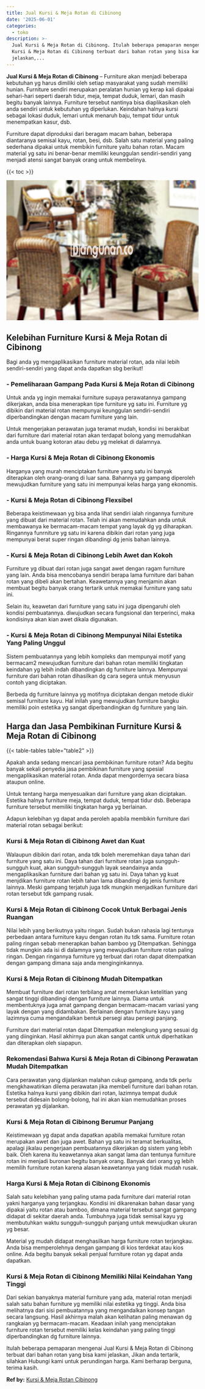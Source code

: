 ```yaml
---
title: Jual Kursi & Meja Rotan di Cibinong
date: '2025-06-01'
categories:
  - toko
description: >-
  Jual Kursi & Meja Rotan di Cibinong. Itulah beberapa pemaparan mengenai Jual
  Kursi & Meja Rotan di Cibinong terbuat dari bahan rotan yang bisa kami
  jelaskan,...
---
```


**Jual Kursi & Meja Rotan di Cibinong** – Furniture akan menjadi beberapa kebutuhan yg harus dimiliki oleh setiap masyarakat yang sudah memiliki hunian. Furniture sendiri merupakan peralatan hunian yg kerap kali dipakai sehari-hari seperti daerah tidur, meja, tempat duduk, lemari, dan masih begitu banyak lainnya. Furniture tersebut nantinya bisa diaplikasikan oleh anda sendiri untuk kebutuhan yg diperlukan. Keindahan halnya kursi sebagai lokasi duduk, lemari untuk menaruh baju, tempat tidur untuk menempatkan kasur, dsb.

Furniture dapat diproduksi dari beragam macam bahan, beberapa diantaranya semisal kayu, rotan, besi, dsb. Salah satu material yang paling sederhana dipakai untuk membikin furniture yaitu bahan rotan. Macam material yg satu ini benar-benar memiliki keunggulan sendiri-sendiri yang menjadi atensi sangat banyak orang untuk membelinya.

{{< toc >}}

![Jual Kursi & Meja Rotan di Cibinong](/images/kursi-meja-rotan-murah18.png)

## Kelebihan Furniture Kursi & Meja Rotan di Cibinong

Bagi anda yg mengaplikasikan furniture material rotan, ada nilai lebih sendiri-sendiri yang dapat anda dapatkan sbg berikut!

### \- Pemeliharaan Gampang Pada Kursi & Meja Rotan di Cibinong

Untuk anda yg ingin memakai furniture supaya perawatannya gampang dikerjakan, anda bisa menerapkan tipe furniture yg satu ini. Furniture yg dibikin dari material rotan mempunyai keunggulan sendiri-sendiri diperbandingkan dengan macam furniture yang lain.

Untuk mengerjakan perawatan juga teramat mudah, kondisi ini berakibat dari furniture dari material rotan akan terdapat bolong yang memudahkan anda untuk buang kotoran atau debu yg melekat di dalamnya.

### \- Harga Kursi & Meja Rotan di Cibinong Ekonomis

Harganya yang murah menciptakan furniture yang satu ini banyak diterapkan oleh orang-orang di luar sana. Bahannya yg gampang diperoleh mewujudkan furniture yang satu ini mempunyai kelas harga yang ekonomis.

### \- Kursi & Meja Rotan di Cibinong Flexsibel

Beberapa keistimewaan yg bisa anda lihat sendiri ialah ringannya furniture yang dibuat dari material rotan. Telah ini akan memudahkan anda untuk membawanya ke bermacam-macam tempat yang layak dg yg diharapkan. Ringannya funrniture yg satu ini karena dibikin dari rotan yang juga mempunyai berat super ringan dibandingi dg jenis bahan lainnya.

### \- Kursi & Meja Rotan di Cibinong Lebih Awet dan Kokoh

Furniture yg dibuat dari rotan juga sangat awet dengan ragam furniture yang lain. Anda bisa mencobanya sendiri berapa lama furniture dari bahan rotan yang dibeli akan bertahan. Keawetannya yang menjamin akan membuat begitu banyak orang tertarik untuk memakai furniture yang satu ini.

Selain itu, keawetan dari furniture yang satu ini juga dipengaruhi oleh kondisi pembuatannya. diwujudkan secara fungsional dan terperinci, maka kondisinya akan kian awet dikala digunakan.

### \- Kursi & Meja Rotan di Cibinong Mempunyai Nilai Estetika Yang Paling Unggul

Sistem pembuatannya yang lebih kompleks dan mempunyai motif yang bermacam2 mewujudkan furniture dari bahan rotan memiliki tingkatan keindahan yg lebih indah dibandingkan dg furniture lainnya. Mempunyai furniture dari bahan rotan dihasilkan dg cara segera untuk menyusun contoh yang diciptakan.

Berbeda dg furniture lainnya yg motifnya diciptakan dengan metode diukir semisal furniture kayu. Hal inilah yang mewujudkan furniture bangku memiliki poin estetika yg sangat diperbandingkan dg furniture yang lain.

## Harga dan Jasa Pembikinan Furniture Kursi & Meja Rotan di Cibinong

{{< table-tables table="table2" >}}

Apakah anda sedang mencari jasa pembikinan furniture rotan? Ada begitu banyak sekali penyedia jasa pembikinan furniture yang spesial mengaplikasikan material rotan. Anda dapat mengordernya secara biasa ataupun online.

Untuk tentang harga menyesuaikan dari furniture yang akan diciptakan. Estetika halnya furniture meja, tempat duduk, tempat tidur dsb. Beberapa furniture tersebut memiliki tingkatan harga yg berlainan.

Adapun kelebihan yg dapat anda peroleh apabila membikin furniture dari material rotan sebagai berikut:

### Kursi & Meja Rotan di Cibinong Awet dan Kuat

Walaupun dibikin dari rotan, anda tdk boleh meremehkan daya tahan dari furniture yang satu ini. Daya tahan dari furniture rotan juga sungguh-sungguh kuat, akan sungguh-sungguh layak seandainya anda mengaplikasikan furniture dari bahan yg satu ini. Daya tahan yg kuat menjdikan furniture rotan lebih tahan lama dibandingi dg jenis furniture lainnya. Meski gampang terjatuh juga tdk mungkin menjadikan furniture dari rotan tersebut tdk gampang rusak.

### Kursi & Meja Rotan di Cibinong Cocok Untuk Berbagai Jenis Ruangan

Nilai lebih yang berikutnya yaitu ringan. Sudah bukan rahasia lagi tentunya perbedaan antara furniture kayu dengan rotan itu tdk sama. Furniture rotan paling ringan sebab menerapkan bahan bamboo yg Ditempatkan. Sehingga tidak mungkin ada isi di dalamnya yang mewujudkan furniture rotan paling ringan. Dengan ringannya furniture yg terbuat dari rotan dapat ditempatkan dengan gampang dimana saja anda menginginkannya.

### Kursi & Meja Rotan di Cibinong Mudah Ditempatkan

Membuat furniture dari rotan terbilang amat memerlukan ketelitian yang sangat tinggi dibandingi dengan furniture lainnya. Diama untuk membentuknya juga amat gampang dengan bermacam-macam variasi yang layak dengan yang didambakan. Berlainan dengan furniture kayu yang lazimnya cuma mengandalkan bentuk persegi atau persegi panjang.

Furniture dari material rotan dapat Ditempatkan melengkung yang sesuai dg yang diinginkan. Hasil akhirnya pun akan sangat cantik untuk diperhatikan dan diterapkan oleh siapapun.

### Rekomendasi Bahwa Kursi & Meja Rotan di Cibinong Perawatan Mudah Ditempatkan

Cara perawatan yang dijalankan malahan cukup gampang, anda tdk perlu mengkhawatirkan dilema perawatan jika membeli furniture dari bahan rotan. Estetika halnya kursi yang dibikin dari rotan, lazimnya tempat duduk tersebut didesain bolong-bolong, hal ini akan kian memudahkan proses perawatan yg dijalankan.

### Kursi & Meja Rotan di Cibinong Berumur Panjang

Keistimewaan yg dapat anda dapatkan apabila memakai furniture rotan merupakan awet dan juga awet. Bahan yg satu ini teramat berkualitas, apalagi jikalau pengerjaan pembuatannya dikerjakan dg sistem yang lebih baik. Oleh karena itu keawetannya akan sangat lama dan tentunya furniture rotan ini menjadi buronan begitu banyak orang. Banyak dari orang yg lebih memilih furniture rotan karena alasan keawetannya yang tidak mudah rusak.

### Harga Kursi & Meja Rotan di Cibinong Ekonomis

Salah satu kelebihan yang paling utama pada furniture dari material rotan yakni harganya yang terjangkau. Kondisi ini dikarenakan bahan dasar yang dipakai yaitu rotan atau bamboo, dimana material tersebut sangat gampang didapat di sekitar daerah anda. Tumbuhnya juga tidak semisal kayu yg membutuhkan waktu sungguh-sungguh panjang untuk mewujudkan ukuran yg besar.

Material yg mudah didapat menghasilkan harga furniture rotan terjangkau. Anda bisa memperolehnya dengan gampang di kios terdekat atau kios online. Ada begitu banyak sekali penjual furniture rotan yg dapat anda dapatkan.

### Kursi & Meja Rotan di Cibinong Memiliki Nilai Keindahan Yang Tinggi

Dari sekian banyaknya material furniture yang ada, material rotan menjadi salah satu bahan furniture yg memiliki nilai estetika yg tinggi. Anda bisa melihatnya dari sisi pembuatannya yang mengandalkan konsep tangan secara langsung. Hasil akhirnya malah akan kelihatan paling menawan dg rangkaian yg bermacam-macam. Keadaan inilah yang menciptakan furniture rotan tersebut memiliki kelas keindahan yang paling tinggi diperbandingkan dg furniture lainnya.

Itulah beberapa pemaparan mengenai Jual Kursi & Meja Rotan di Cibinong terbuat dari bahan rotan yang bisa kami jelaskan, Jikan anda tertarik, silahkan Hubungi kami untuk perundingan harga. Kami berharap berguna, terima kasih.

**Ref by:** [Kursi & Meja Rotan Cibinong](https://id.wikipedia.org/wiki/Kursi)
